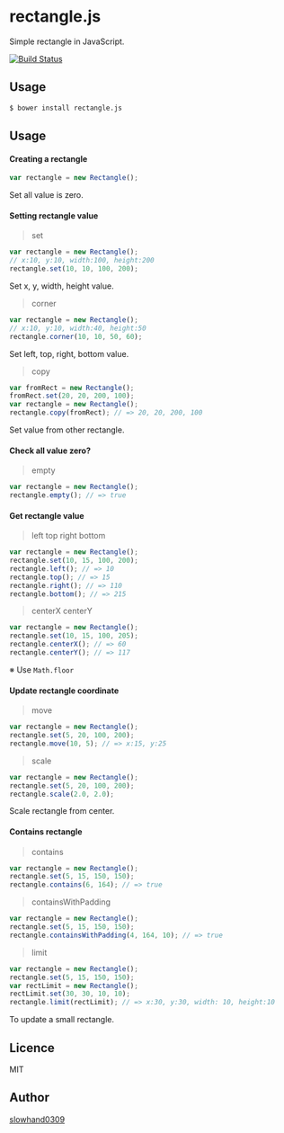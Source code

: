 # rectangle.js
Simple rectangle in JavaScript.

[![Build Status](https://travis-ci.org/Slowhand0309/rectangle.js.svg?branch=master)](https://travis-ci.org/Slowhand0309/rectangle.js)

## Usage

```sh
$ bower install rectangle.js
```

## Usage

#### Creating a rectangle

```js
var rectangle = new Rectangle();
```

Set all value is zero.

#### Setting rectangle value

> set

```js
var rectangle = new Rectangle();
// x:10, y:10, width:100, height:200
rectangle.set(10, 10, 100, 200);
```
Set x, y, width, height value.

> corner

```js
var rectangle = new Rectangle();
// x:10, y:10, width:40, height:50
rectangle.corner(10, 10, 50, 60);
```
Set left, top, right, bottom value.

> copy

```js
var fromRect = new Rectangle();
fromRect.set(20, 20, 200, 100);
var rectangle = new Rectangle();
rectangle.copy(fromRect); // => 20, 20, 200, 100
```
Set value from other rectangle.

#### Check all value zero?

> empty

```js
var rectangle = new Rectangle();
rectangle.empty(); // => true
```

#### Get rectangle value

> left top right bottom

```js
var rectangle = new Rectangle();
rectangle.set(10, 15, 100, 200);
rectangle.left(); // => 10
rectangle.top(); // => 15
rectangle.right(); // => 110
rectangle.bottom(); // => 215
```

> centerX centerY

```js
var rectangle = new Rectangle();
rectangle.set(10, 15, 100, 205);
rectangle.centerX(); // => 60
rectangle.centerY(); // => 117
```

※ Use `Math.floor`

#### Update rectangle coordinate

> move

```js
var rectangle = new Rectangle();
rectangle.set(5, 20, 100, 200);
rectangle.move(10, 5); // => x:15, y:25
```

> scale

```js
var rectangle = new Rectangle();
rectangle.set(5, 20, 100, 200);
rectangle.scale(2.0, 2.0);
```

Scale rectangle from center.

#### Contains rectangle

> contains

```js
var rectangle = new Rectangle();
rectangle.set(5, 15, 150, 150);
rectangle.contains(6, 164); // => true
```

> containsWithPadding

```js
var rectangle = new Rectangle();
rectangle.set(5, 15, 150, 150);
rectangle.containsWithPadding(4, 164, 10); // => true
```

> limit

```js
var rectangle = new Rectangle();
rectangle.set(5, 15, 150, 150);
var rectLimit = new Rectangle();
rectLimit.set(30, 30, 10, 10);
rectangle.limit(rectLimit); // => x:30, y:30, width: 10, height:10
```

To update a small rectangle.

## Licence

MIT

## Author

[slowhand0309](https://github.com/Slowhand0309)
